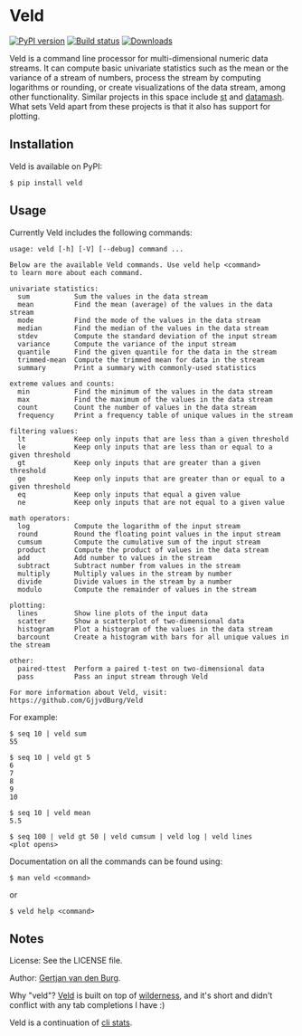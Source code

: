 # Veld

[![PyPI version](https://badge.fury.io/py/Veld.svg)](https://pypi.org/project/Veld)
[![Build status](https://github.com/GjjvdBurg/Veld/workflows/build/badge.svg)](https://github.com/GjjvdBurg/Veld/actions)
[![Downloads](https://pepy.tech/badge/Veld)](https://pepy.tech/project/Veld)

Veld is a command line processor for multi-dimensional numeric data streams. 
It can compute basic univariate statistics such as the mean or the variance of 
a stream of numbers, process the stream by computing logarithms or rounding, 
or create visualizations of the data stream, among other functionality. 
Similar projects in this space include [st](https://github.com/nferraz/st) and 
[datamash](https://www.gnu.org/software/datamash/). What sets Veld apart from 
these projects is that it also has support for plotting.

## Installation

Veld is available on PyPI:

```
$ pip install veld
```

## Usage

Currently Veld includes the following commands:
```
usage: veld [-h] [-V] [--debug] command ...

Below are the available Veld commands. Use veld help <command>
to learn more about each command.

univariate statistics:
  sum           Sum the values in the data stream
  mean          Find the mean (average) of the values in the data stream
  mode          Find the mode of the values in the data stream
  median        Find the median of the values in the data stream
  stdev         Compute the standard deviation of the input stream
  variance      Compute the variance of the input stream
  quantile      Find the given quantile for the data in the stream
  trimmed-mean  Compute the trimmed mean for data in the stream
  summary       Print a summary with commonly-used statistics

extreme values and counts:
  min           Find the minimum of the values in the data stream
  max           Find the maximum of the values in the data stream
  count         Count the number of values in the data stream
  frequency     Print a frequency table of unique values in the stream

filtering values:
  lt            Keep only inputs that are less than a given threshold
  le            Keep only inputs that are less than or equal to a given threshold
  gt            Keep only inputs that are greater than a given threshold
  ge            Keep only inputs that are greater than or equal to a given threshold
  eq            Keep only inputs that equal a given value
  ne            Keep only inputs that are not equal to a given value

math operators:
  log           Compute the logarithm of the input stream
  round         Round the floating point values in the input stream
  cumsum        Compute the cumulative sum of the input stream
  product       Compute the product of values in the data stream
  add           Add number to values in the stream
  subtract      Subtract number from values in the stream
  multiply      Multiply values in the stream by number
  divide        Divide values in the stream by a number
  modulo        Compute the remainder of values in the stream

plotting:
  lines         Show line plots of the input data
  scatter       Show a scatterplot of two-dimensional data
  histogram     Plot a histogram of the values in the data stream
  barcount      Create a histogram with bars for all unique values in the stream

other:
  paired-ttest  Perform a paired t-test on two-dimensional data
  pass          Pass an input stream through Veld

For more information about Veld, visit:
https://github.com/GjjvdBurg/Veld
```

For example:
```
$ seq 10 | veld sum
55

$ seq 10 | veld gt 5
6
7
8
9
10

$ seq 10 | veld mean
5.5

$ seq 100 | veld gt 50 | veld cumsum | veld log | veld lines
<plot opens>
```

Documentation on all the commands can be found using:
```
$ man veld <command>
```
or
```
$ veld help <command>
```

## Notes

License: See the LICENSE file.

Author: [Gertjan van den Burg][gertjan].

Why "veld"? [Veld](https://en.wikipedia.org/wiki/Veld) is built on top of 
[wilderness](https://github.com/GjjvdBurg/wilderness), and it's short and 
didn't conflict with any tab completions I have :)

Veld is a continuation of [cli stats](https://github.com/GjjvdBurg/cli_stats). 

[gertjan]: https://gertjanvandenburg.com
